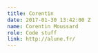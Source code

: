 ```yaml
---
title: Corentin
date: 2017-01-30 13:42:00 Z
name: Corentin Moussard
role: Code stuff
link: http://alune.fr/
---
```


